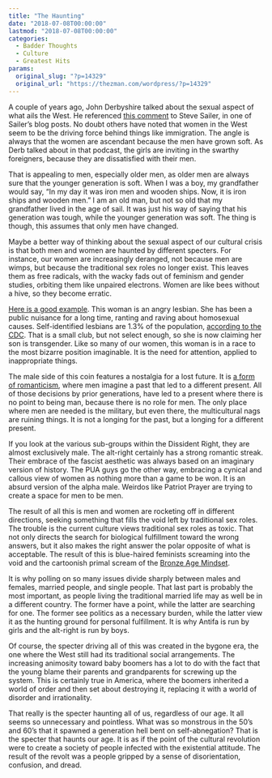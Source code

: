 ```yaml
---
title: "The Haunting"
date: "2018-07-08T00:00:00"
lastmod: "2018-07-08T00:00:00"
categories:
  - Badder Thoughts
  - Culture
  - Greatest Hits
params:
  original_slug: "?p=14329"
  original_url: "https://thezman.com/wordpress/?p=14329"
---
```


A couple of years ago, John Derbyshire talked about the sexual aspect of
what ails the West. He referenced [this
comment](http://www.unz.com/isteve/forecasting-a-million-muslim-mob-sailer-on-tetlocks-superforecasting/#comment-1284375)
to Steve Sailer, in one of Sailer’s blog posts. No doubt others have
noted that women in the West seem to be the driving force behind things
like immigration. The angle is always that the women are ascendant
because the men have grown soft. As Derb talked about in that podcast,
the girls are inviting in the swarthy foreigners, because they are
dissatisfied with their men.

That is appealing to men, especially older men, as older men are always
sure that the younger generation is soft. When I was a boy, my
grandfather would say, “In my day it was iron men and wooden ships. Now,
it is iron ships and wooden men.” I am an old man, but not so old that
my grandfather lived in the age of sail. It was just his way of saying
that his generation was tough, while the younger generation was soft.
The thing is though, this assumes that only men have changed.

Maybe a better way of thinking about the sexual aspect of our cultural
crisis is that both men and women are haunted by different specters. For
instance, our women are increasingly deranged, not because men are
wimps, but because the traditional sex roles no longer exist. This
leaves them as free radicals, with the wacky fads out of feminism and
gender studies, orbiting them like unpaired electrons. Women are like
bees without a hive, so they become erratic.

[Here is a good
example](http://thehill.com/homenews/campaign/393786-cynthia-nixon-publicly-announces-her-son-is-transgender-on-trans-day-of).
This woman is an angry lesbian. She has been a public nuisance for a
long time, ranting and raving about homosexual causes. Self-identified
lesbians are 1.3% of the population, [according to the
CDC](https://www.cdc.gov/nchs/data/nhsr/nhsr077.pdf). That is a small
club, but not select enough, so she is now claiming her son is
transgender. Like so many of our women, this woman is in a race to the
most bizarre position imaginable. It is the need for attention, applied
to inappropriate things.

The male side of this coin features a nostalgia for a lost future. It is
[a form of romanticism](https://thezman.com/wordpress/?p=12154), where
men imagine a past that led to a different present. All of those
decisions by prior generations, have led to a present where there is no
point to being man, because there is no role for men. The only place
where men are needed is the military, but even there, the multicultural
nags are ruining things. It is not a longing for the past, but a longing
for a different present.

If you look at the various sub-groups within the Dissident Right, they
are almost exclusively male. The alt-right certainly has a strong
romantic streak. Their embrace of the fascist aesthetic was always based
on an imaginary version of history. The PUA guys go the other way,
embracing a cynical and callous view of women as nothing more than a
game to be won. It is an absurd version of the alpha male. Weirdos like
Patriot Prayer are trying to create a space for men to be men.

The result of all this is men and women are rocketing off in different
directions, seeking something that fills the void left by traditional
sex roles. The trouble is the current culture views traditional sex
roles as toxic. That not only directs the search for biological
fulfillment toward the wrong answers, but it also makes the right answer
the polar opposite of what is acceptable. The result of this is
blue-haired feminists screaming into the void and the cartoonish primal
scream of the [Bronze Age
Mindset](https://www.amazon.com/Bronze-Age-Mindset-Pervert-ebook/dp/B07DJQ89TD).

It is why polling on so many issues divide sharply between males and
females, married people, and single people. That last part is probably
the most important, as people living the traditional married life may as
well be in a different country. The former have a point, while the
latter are searching for one. The former see politics as a necessary
burden, while the latter view it as the hunting ground for personal
fulfillment. It is why Antifa is run by girls and the alt-right is run
by boys.

Of course, the specter driving all of this was created in the bygone
era, the one where the West still had its traditional social
arrangements. The increasing animosity toward baby boomers has a lot to
do with the fact that the young blame their parents and grandparents for
screwing up the system. This is certainly true in America, where the
boomers inherited a world of order and then set about destroying it,
replacing it with a world of disorder and irrationality.

That really is the specter haunting all of us, regardless of our age. It
all seems so unnecessary and pointless. What was so monstrous in the
50’s and 60’s that it spawned a generation hell bent on self-abnegation?
That is the specter that haunts our age. It is as if the point of the
cultural revolution were to create a society of people infected with the
existential attitude. The result of the revolt was a people gripped by a
sense of disorientation, confusion, and dread.
